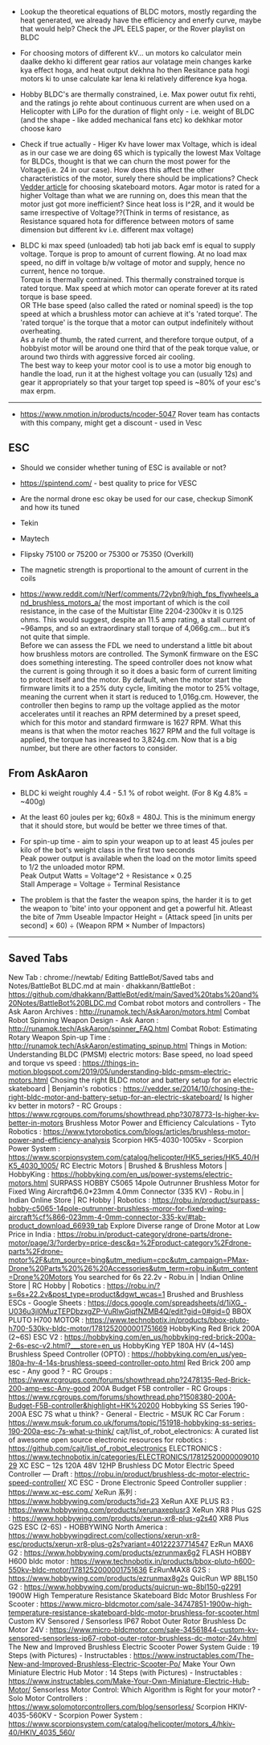 - Lookup the theoretical equations of BLDC motors, mostly regarding the heat generated, we already have the efficiency and enerfy curve, maybe that would help? Check the JPL EELS paper, or the Rover playlist on BLDC
- For choosing motors of different kV... un motors ko calculator mein daalke dekho ki different gear ratios aur volatage mein changes karke kya effect hoga, and heat output dekhna ho then Resitance pata hogi motors ki to unse calculate kar lena ki relatively difference kya hoga.
- Hobby BLDC's are thermally constrained, i.e. Max power outut fix rehti, and the ratings jo rehte about continuous current are when used on a Helicopter with LiPo for the duration of flight only - i.e. weight of BLDC (and the shape - like added mechanical fans etc) ko dekhkar motor choose karo

- Check if true actually - Higer Kv have lower max Voltage, which is ideal as in our case we are doing 6S which is typically the lowest Max Voltage for BLDCs, thought is that we can churn the most power for the Voltage(i.e. 24 in our case). How does this affect the other characteristics of the motor, surely there should be implications? Check [Vedder article](https://vedder.se/2014/10/chosing-the-right-bldc-motor-and-battery-setup-for-an-electric-skateboard/) for choosing skateboard motors. Agar motor is rated for a higher Voltage than what we are running on, does this mean that the motor just got more inefficient? Since heat loss is I^2R, and it would be same irrespective of Voltage??(Think in terms of resistance, as Resistance squared hota for difference between motors of same dimension but different kv i.e. different max voltage)

- BLDC ki max speed (unloaded) tab hoti jab back emf is equal to supply voltage. Torque is prop to amount of current flowing. At no load max speed, no diff in voltage b/w voltage of motor and supply, hence no current, hence no torque.\
Torque is thermally contrained. This thermally constrained torque is rated torque. Max speed at which motor can operate forever at its rated torque is base speed.\
OR THe base speed (also called the rated or nominal speed) is the top speed at which a brushless motor can achieve at it's 'rated torque'. The 'rated torque' is the torque that a motor can output indefinitely without overheating.\
As a rule of thumb, the rated current, and therefore torque output, of a hobbyist motor will be around one third that of the peak torque value, or around two thirds with aggressive forced air cooling.\
The best way to keep your motor cool is to use a motor big enough to handle the load, run it at the highest voltage you can (usually 12s) and gear it appropriately so that your target top speed is ~80% of your esc's max erpm.

---

- https://www.nmotion.in/products/ncoder-5047
Rover team has contacts with this company, might get a discount - used in Vesc

## ESC
- Should we consider whether tuning of ESC is available or not?
- https://spintend.com/ - best quality to price for VESC
- Are the normal drone esc okay be used for our case, checkup SimonK and how its tuned
- Tekin
- Maytech
- Flipsky 75100 or 75200 or 75300 or 75350 (Overkill)

- The magnetic strength is proportional to the amount of current in the coils

- https://www.reddit.com/r/Nerf/comments/72ybn9/high_fps_flywheels_and_brushless_motors_a/
the most important of which is the coil resistance, in the case of the Multistar Elite 2204-2300kv it is 0.125 ohms. This would suggest, despite an 11.5 amp rating, a stall current of ~96amps, and so an extraordinary stall torque of 4,066g.cm… but it’s not quite that simple. \
Before we can assess the FDL we need to understand a little bit about how brushless motors are controlled. The SymonK firmware on the ESC does something interesting. The speed controller does not know what the current is going through it so it does a basic form of current limiting to protect itself and the motor. By default, when the motor start the firmware limits it to a 25% duty cycle, limiting the motor to 25% voltage, meaning the current when it start is reduced to 1,016g.cm. However, the controller then begins to ramp up the voltage applied as the motor accelerates until it reaches an RPM determined by a preset speed, which for this motor and standard firmware is 1627 RPM. What this means is that when the motor reaches 1627 RPM and the full voltage is applied, the torque has increased to 3,824g.cm. Now that is a big number, but there are other factors to consider.

## From AskAaron
- BLDC ki weight roughly 4.4 - 5.1 % of robot weight. (For 8 Kg 4.8% = ~400g)
- At the least 60 joules per kg; 60x8 = 480J. This is the minimum energy that it should store, but would be better we three times of that.
- For spin-up time -  aim to spin your weapon up to at least 45 joules per kilo of the bot's weight class in the first two seconds  
Peak power output is available when the load on the motor limits speed to 1/2 the unloaded motor RPM.  
Peak Output Watts = Voltage^2 ÷ Resistance × 0.25  
Stall Amperage = Voltage ÷ Terminal Resistance

- The problem is that the faster the weapon spins, the harder it is to get the weapon to 'bite' into your opponent and get a powerful hit. Atleast the bite of 7mm
Useable Impactor Height = (Attack speed [in units per second] × 60) ÷ (Weapon RPM × Number of Impactors)

---

## Saved Tabs
New Tab : chrome://newtab/
Editing BattleBot/Saved tabs and Notes/BattleBot BLDC.md at main · dhakkann/BattleBot : https://github.com/dhakkann/BattleBot/edit/main/Saved%20tabs%20and%20Notes/BattleBot%20BLDC.md
Combat robot motors and controllers - The Ask Aaron Archives : http://runamok.tech/AskAaron/motors.html
Combat Robot Spinning Weapon Design - Ask Aaron : http://runamok.tech/AskAaron/spinner_FAQ.html
Combat Robot: Estimating Rotary Weapon Spin-up Time : http://runamok.tech/AskAaron/estimating_spinup.html
Things in Motion: Understanding BLDC (PMSM) electric motors: Base speed, no load speed and torque vs speed : https://things-in-motion.blogspot.com/2019/05/understanding-bldc-pmsm-electric-motors.html
Chosing the right BLDC motor and battery setup for an electric skateboard | Benjamin's robotics : https://vedder.se/2014/10/chosing-the-right-bldc-motor-and-battery-setup-for-an-electric-skateboard/
Is higher kv better in motors? - RC Groups : https://www.rcgroups.com/forums/showthread.php?3078773-Is-higher-kv-better-in-motors
Brushless Motor Power and Efficiency Calculations - Tyto Robotics : https://www.tytorobotics.com/blogs/articles/brushless-motor-power-and-efficiency-analysis
Scorpion HK5-4030-1005kv - Scorpion Power System : https://www.scorpionsystem.com/catalog/helicopter/HK5_series/HK5_40/HK5_4030_1005/
RC Electric Motors | Brushed & Brushless Motors | HobbyKing : https://hobbyking.com/en_us/power-systems/electric-motors.html
SURPASS HOBBY C5065 14pole Outrunner Brushless Motor for Fixed Wing AircraftΦ6.0*23mm 4.0mm Connector (335 KV) - Robu.in | Indian Online Store | RC Hobby | Robotics : https://robu.in/product/surpass-hobby-c5065-14pole-outrunner-brushless-moror-for-fixed-wing-aircraft%cf%866-023mm-4-0mm-connector-335-kv/#tab-product_download_66939_tab
Explore Diverse range of Drone Motor at Low Price in India : https://robu.in/product-category/drone-parts/drone-motor/page/3/?orderby=price-desc&q=%2Fproduct-category%2Fdrone-parts%2Fdrone-motor%2F&utm_source=bing&utm_medium=cpc&utm_campaign=PMax-Drone%20Parts%20%26%20Accessories&utm_term=robu.in&utm_content=Drone%20Motors
You searched for 6s 22.2v - Robu.in | Indian Online Store | RC Hobby | Robotics : https://robu.in/?s=6s+22.2v&post_type=product&dgwt_wcas=1
Brushed and Brushless ESCs - Google Sheets : https://docs.google.com/spreadsheets/d/1iXG_-U036u3jl0MuzTEPDbzxgZP-VuRlwGiqfNZMB4Q/edit?gid=0#gid=0
BBOX PLUTO H700 MOTOR : https://www.technobotix.in/products/bbox-pluto-h700-530kv-bldc-motor/1781252000001751669
HobbyKing Red Brick 200A (2~6S) ESC V2 : https://hobbyking.com/en_us/hobbyking-red-brick-200a-2-6s-esc-v2.html?___store=en_us
HobbyKing YEP 180A HV (4~14S) Brushless Speed Controller (OPTO) : https://hobbyking.com/en_us/yep-180a-hv-4-14s-brushless-speed-controller-opto.html
Red Brick 200 amp esc - Any good ? - RC Groups : https://www.rcgroups.com/forums/showthread.php?2478135-Red-Brick-200-amp-esc-Any-good
200A Budget F5B controller - RC Groups : https://www.rcgroups.com/forums/showthread.php?1508380-200A-Budget-F5B-controller&highlight=HK%20200
Hobbyking SS Series 190-200A ESC 7S what u think? - General - Electric - MSUK RC Car Forum : https://www.msuk-forum.co.uk/forums/topic/151918-hobbyking-ss-series-190-200a-esc-7s-what-u-think/
cajt/list_of_robot_electronics: A curated list of awesome open source electronic resources for robotics : https://github.com/cajt/list_of_robot_electronics
ELECTRONICS : https://www.technobotix.in/categories/ELECTRONICS/1781252000000901029
XC ESC – 12s 120A 48V 12HP Brushless DC Motor Electric Speed Controller — Draft : https://robu.in/product/brushless-dc-motor-electric-speed-controller/
XC ESC - Drone Electronic Speed Controller supplier : https://www.xc-esc.com/
XeRun 系列 : https://www.hobbywing.com/products?id=23
XeRun AXE PLUS R3 : https://www.hobbywing.com/products/xerunaxeplusr3
XeRun XR8 Plus G2S : https://www.hobbywing.com/products/xerun-xr8-plus-g2s40
XR8 Plus G2S ESC (2-6S) - HOBBYWING North America : https://www.hobbywingdirect.com/collections/xerun-xr8-esc/products/xerun-xr8-plus-g2s?variant=40122237714547
EzRun MAX6 G2 : https://www.hobbywing.com/products/ezrunmax6g2
FLASH HOBBY H600 bldc motor : https://www.technobotix.in/products/bbox-pluto-h600-550kv-bldc-motor/1781252000001751636
EzRunMAX8 G2S : https://www.hobbywing.com/products/ezrunmax8g2s
QuicRun WP 8BL150 G2 : https://www.hobbywing.com/products/quicrun-wp-8bl150-g2291
1900W High Temperature Resistance Skateboard Bldc Motor Brushless For Scooter : https://www.micro-bldcmotor.com/sale-34747851-1900w-high-temperature-resistance-skateboard-bldc-motor-brushless-for-scooter.html
Custom KV Sensored / Sensorless IP67 Robot Outer Rotor Brushless Dc Motor 24V : https://www.micro-bldcmotor.com/sale-34561844-custom-kv-sensored-sensorless-ip67-robot-outer-rotor-brushless-dc-motor-24v.html
The New and Improved Brushless Electric Scooter Power System Guide : 19 Steps (with Pictures) - Instructables : https://www.instructables.com/The-New-and-Improved-Brushless-Electric-Scooter-Po/
Make Your Own Miniature Electric Hub Motor : 14 Steps (with Pictures) - Instructables : https://www.instructables.com/Make-Your-Own-Miniature-Electric-Hub-Motor/
Sensorless Motor Control: Which Algorithm is Right for your motor? - Solo Motor Controllers : https://www.solomotorcontrollers.com/blog/sensorless/
Scorpion HKIV-4035-560KV - Scorpion Power System : https://www.scorpionsystem.com/catalog/helicopter/motors_4/hkiv-40/HKIV_4035_560/
